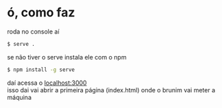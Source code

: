 # ó, como faz
roda no console aí
```sh
$ serve .
```
se não tiver o serve instala ele com o npm
```sh
$ npm install -g serve
```
daí acessa o [localhost:3000](http://localhost:3000)  
isso dai vai abrir a primeira página (index.html) onde o brunim vai meter a máquina